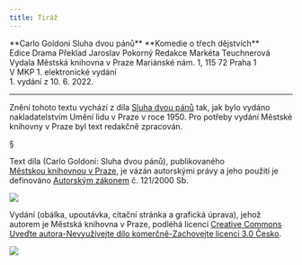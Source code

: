 ```yaml
---
title: Tiráž
---
```


<section>  
**Carlo Goldoni    
Sluha dvou pánů**  
**Komedie o třech dějstvích**  
</section>  
<section>  
Edice Drama  
Překlad Jaroslav Pokorný  
Redakce Markéta Teuchnerová  
</section>  
<section>  
Vydala Městská knihovna v Praze  
Mariánské nám. 1, 115 72 Praha 1  
</section>  
<section>  
V MKP 1. elektronické vydání  
</section>  
<section>  
</section>  
1. vydání z 10. 6. 2022.

***

<section>

Znění tohoto textu vychází z díla [Sluha dvou pánů](https://search.mlp.cz/cz/titul/sluha-dvou-panu/176203/#book-content) tak, jak bylo vydáno nakladatelstvím Umění lidu v Praze v roce 1950. Pro potřeby vydání Městské knihovny v Praze byl text redakčně zpracován.

§

Text díla (Carlo Goldoni: Sluha dvou pánů), publikovaného [Městskou knihovnou v Praze](https://www.mlp.cz/cz/), je vázán autorskými právy a jeho použití je definováno [Autorským zákonem](https://www.mkcr.cz/predpisy-zakonu-709.html) č. 121/2000 Sb.

![](../Images/image001.jpg)

Vydání (obálka, upoutávka, citační stránka a grafická úprava), jehož autorem je Městská knihovna v Praze, podléhá licenci [Creative Commons Uveďte autora-Nevyužívejte dílo komerčně-Zachovejte licenci 3.0 Česko](https://creativecommons.org/licenses/by-nc-sa/3.0/cz/).


</section>

<section>

![](../Images/image004.jpg)

</section>